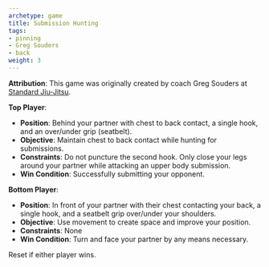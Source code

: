 ```yaml
---
archetype: game
title: Submission Hunting
tags:
- pinning
- Greg Souders
- back
weight: 3
---
```

**Attribution**: This game was originally created by coach Greg Souders at [Standard Jiu-Jitsu](https://standardjiujitsu.com).


**Top Player**:
  * **Position**: Behind your partner with chest to back contact, a single hook, and an over/under grip (seatbelt).
  * **Objective**: Maintain chest to back contact while hunting for submissions.
  * **Constraints**: Do not puncture the second hook. Only close your legs around your partner while attacking an upper body submission.
  * **Win Condition**: Successfully submitting your opponent.

**Bottom Player**:
  * **Position**: In front of your partner with their chest contacting your back, a single hook, and a seatbelt grip over/under your shoulders.
  * **Objective**: Use movement to create space and improve your position.
  * **Constraints**: None
  * **Win Condition**: Turn and face your partner by any means necessary. 

Reset if either player wins.